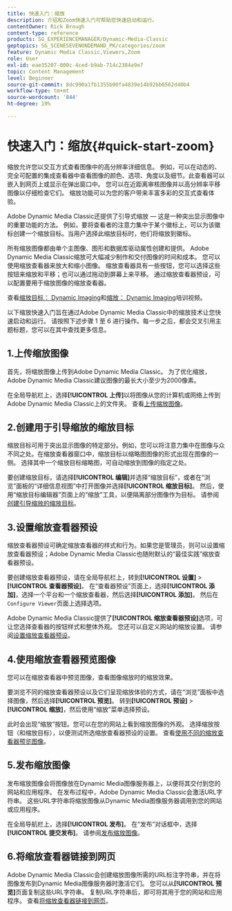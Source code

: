 ```yaml
---
title: 快速入门：缩放
description: 介绍和Zoom快速入门可帮助您快速启动和运行。
contentOwner: Rick Brough
content-type: reference
products: SG_EXPERIENCEMANAGER/Dynamic-Media-Classic
geptopics: SG_SCENESEVENONDEMAND_PK/categories/zoom
feature: Dynamic Media Classic,Viewers,Zoom
role: User
exl-id: eae35207-000c-4ced-b9ab-714c2384a9e7
topic: Content Management
level: Beginner
source-git-commit: 8dc990a1fb1355b00fa4839e14b92bb6562d40b4
workflow-type: tm+mt
source-wordcount: '844'
ht-degree: 19%

---
```


# 快速入门：缩放{#quick-start-zoom}

缩放允许您以交互方式查看图像中的高分辨率详细信息。 例如，可以在动态的、完全可配置的集成查看器中查看图像的颜色、选项、角度以及细节。此查看器可以嵌入到网页上或显示在弹出窗口中。 您可以在近距离审核图像并以高分辨率平移图像以仔细检查它们。 缩放功能可以为您的客户带来丰富多彩的交互式查看体验。

Adobe Dynamic Media Classic还提供了引导式缩放 — 这是一种突出显示图像中的重要功能的方法。 例如，要将查看者的注意力集中于某个徽标上，可以为该徽标创建一个缩放目标。当用户选择此缩放目标时，他们将缩放到徽标。

所有缩放图像都由单个主图像、图形和数据库驱动属性创建和提供。 Adobe Dynamic Media Classic缩放可大幅减少制作和交付图像的时间和成本。 您可以使用缩放查看器来放大和缩小图像。 缩放查看器具有一些按钮，您可以选择这些按钮来缩放和平移；也可以通过拖动到屏幕上来平移。 通过缩放查看器预设，可以配置要用于缩放图像的缩放查看器。

查看[缩放目标： Dynamic Imaging](https://s7d5.scene7.com/s7viewers/html5/VideoViewer.html?videoserverurl=https://s7d5.scene7.com/is/content/&emailurl=https://s7d5.scene7.com/s7/emailFriend&serverUrl=https://s7d5.scene7.com/is/image/&config=Scene7SharedAssets/Universal_HTML5_Video&contenturl=https://s7d5.scene7.com/skins/&asset=S7tutorials/559_Zoom%20Target%20Tool_converted%20renamed_Dynamic%20Imaging-AVS)和[缩放： Dynamic Imaging](https://s7d5.scene7.com/s7viewers/html5/VideoViewer.html?videoserverurl=https://s7d5.scene7.com/is/content/&emailurl=https://s7d5.scene7.com/s7/emailFriend&serverUrl=https://s7d5.scene7.com/is/image/&config=Scene7SharedAssets/Universal_HTML5_Video&contenturl=https://s7d5.scene7.com/skins/&asset=S7tutorials/560_Zoom_converted%20renamed_Dynamic%20Imaging-AVS)培训视频。

以下缩放快速入门旨在通过Adobe Dynamic Media Classic中的缩放技术让您快速启动和运行。 请按照下述步骤 1 至 6 进行操作。每一步之后，都会交叉引用主题标题，您可以在其中查找更多信息。

## 1.上传缩放图像

首先，将缩放图像上传到Adobe Dynamic Media Classic。 为了优化缩放，Adobe Dynamic Media Classic建议图像的最长大小至少为2000像素。

在全局导航栏上，选择&#x200B;**[!UICONTROL 上传]**&#x200B;以将图像从您的计算机或网络上传到Adobe Dynamic Media Classic上的文件夹。 查看[上传缩放图像](uploading-zoom-images.md#uploading_zoom_images)。

## 2.创建用于引导缩放的缩放目标

缩放目标可用于突出显示图像的特定部分。例如，您可以将注意力集中在图像与众不同之处。在缩放查看器窗口中，缩放目标以缩略图图像的形式出现在图像的一侧。 选择其中一个缩放目标缩略图，可自动缩放到图像的指定之处。

要创建缩放目标，请选择&#x200B;**[!UICONTROL 编辑]**&#x200B;并选择“缩放目标”，或者在“浏览”面板的“详细信息视图”中打开图像并选择&#x200B;**[!UICONTROL 缩放目标]**。 然后，使用“缩放目标编辑器”页面上的“缩放”工具，以便隔离部分图像作为目标。 请参阅[创建引导缩放的缩放目标](creating-zoom-targets-guided-zoom.md#creating_zoom_targets_for_guided_zoom)。

## 3.设置缩放查看器预设

缩放查看器预设可确定缩放查看器的样式和行为。如果您是管理员，则可以设置缩放查看器预设；Adobe Dynamic Media Classic也随附默认的“最佳实践”缩放查看器预设。

要创建缩放查看器预设，请在全局导航栏上，转到&#x200B;**[!UICONTROL 设置]** > **[!UICONTROL 查看器预设]**。 在“查看器预设”页面上，选择&#x200B;**[!UICONTROL 添加]**，选择一个平台和一个缩放查看器，然后选择&#x200B;**[!UICONTROL 添加]**。 然后在`Configure Viewer`页面上选择选项。

Adobe Dynamic Media Classic提供了&#x200B;**[!UICONTROL 缩放查看器预设]**&#x200B;选项，可让您选择查看器的按钮样式和整体外观。 您还可以自定义网站的缩放设置。 请参阅[设置缩放查看器预设](setting-zoom-viewer-presets.md#setting_up_zoom_viewer_presets)。

## 4.使用缩放查看器预览图像

您可以在缩放查看器中预览图像，查看图像缩放时的缩放效果。

要浏览不同的缩放查看器预设以及它们呈现缩放体验的方式，请在“浏览”面板中选择图像，然后选择&#x200B;**[!UICONTROL 预览]**。 转到&#x200B;**[!UICONTROL 预设]** > **[!UICONTROL 缩放]**，然后使用“缩放”菜单选择预设。

此时会出现“缩放”按钮。您可以在您的网站上看到缩放图像的外观。 选择缩放按钮（和缩放目标），以便测试所选缩放查看器预设的设置。 查看[使用不同的缩放查看器预览图像](previewing-image-assets-different-zoom.md#previewing_image_assets_with_different_zoom_viewers)。

## 5.发布缩放图像

发布缩放图像会将图像放在Dynamic Media图像服务器上，以便将其交付到您的网站和应用程序。 在发布过程中，Adobe Dynamic Media Classic会激活URL字符串。 这些URL字符串将缩放图像从Dynamic Media图像服务器调用到您的网站或应用程序。

在全局导航栏上，选择&#x200B;**[!UICONTROL 发布]**。 在“发布”对话框中，选择&#x200B;**[!UICONTROL 提交发布]**。 请参阅[发布缩放图像](publishing-zoom-images.md#publishing_zoom_images)。

## 6.将缩放查看器链接到网页

Adobe Dynamic Media Classic会创建缩放图像所需的URL标注字符串，并在将图像发布到Dynamic Media图像服务器时激活它们。 您可以从&#x200B;**[!UICONTROL 预览]**&#x200B;页面复制这些URL字符串。 复制URL字符串后，即可将其用于您的网站和应用程序。 查看[将缩放查看器链接到网页](linking-zoom-viewers-web-pages.md#linking_zoom_viewers_to_your_web_pages)。

